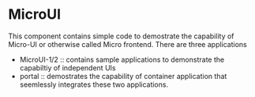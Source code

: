 # MicroUI
This component contains simple code to demostrate the capability of Micro-UI or otherwise called Micro frontend. There are three applications 
- MicroUI-1/2 :: contains sample applications to demonstrate the capabiltiy of independent UIs 
- portal :: demostrates the capability of container application that seemlessly integrates these two applications.
